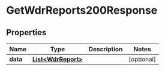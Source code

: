 

# GetWdrReports200Response


## Properties

| Name | Type | Description | Notes |
|------------ | ------------- | ------------- | -------------|
|**data** | [**List&lt;WdrReport&gt;**](WdrReport.md) |  |  [optional] |



